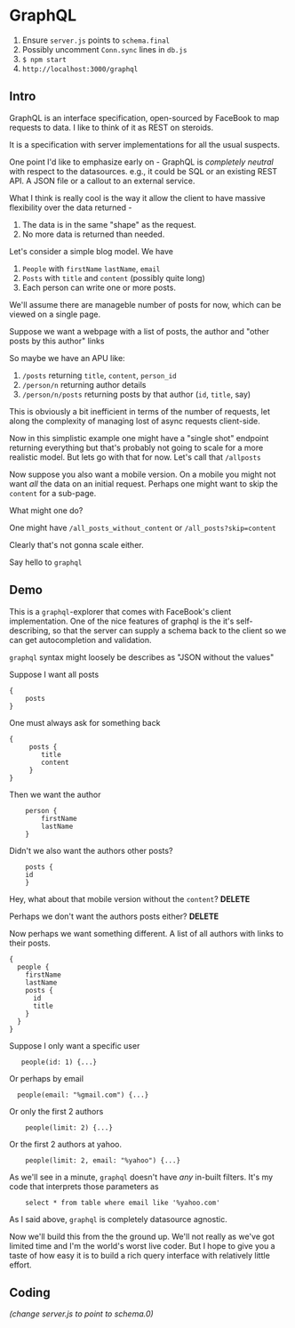 # GraphQL

1. Ensure `server.js` points to `schema.final`
1. Possibly uncomment `Conn.sync` lines in `db.js`
1. `$ npm start`
1. `http://localhost:3000/graphql`

## Intro

GraphQL is an interface specification, open-sourced by FaceBook to map requests to data.
I like to think of it as REST on steroids.

It is a specification with server implementations for all the usual suspects.

One point I'd like to emphasize early on - GraphQL is *completely neutral*
with respect to the datasources.  e.g., it could be SQL or an existing REST API.
A JSON file or a callout to an external service.

What I think is really cool is the way it allow the client to have massive flexibility
over the data returned -

1. The data is in the same "shape" as the request.
1. No more data is returned than needed.

Let's consider a simple blog model.  We have

1. `People` with `firstName` `lastName`, `email`
1. `Posts` with `title` and `content` (possibly quite long)
1. Each person can write one or more posts.

We'll assume there are manageble number of posts for now, which can be viewed on
a single page.

Suppose we want a webpage with a list of posts, the author and
"other posts by this author" links

So maybe we have an APU like:

1. `/posts` returning `title`, `content`, `person_id`
1. `/person/n` returning author details
1. `/person/n/posts` returning posts  by that author (`id`, `title`, say)

This is obviously a bit inefficient in terms of the number of requests,
let along the complexity of managing lost of async requests client-side.

Now in this simplistic example one might have a "single shot" endpoint
returning everything but that's probably not going to scale for a more
realistic model.  But lets go with that for now.  Let's call that `/allposts`

Now suppose you also want a mobile version.  On a mobile you might not want
*all* the data on an initial request.  Perhaps one might want to
skip the `content` for a sub-page.

What might one do?

One might have `/all_posts_without_content` or `/all_posts?skip=content`

Clearly that's not gonna scale either.

Say hello to `graphql`

## Demo

This is a `graphql`-explorer that comes with FaceBook's client implementation.
One of the nice features of graphql is the it's self-describing, so that
the server can supply a schema back to the client so we can get autocompletion
and validation.

`graphql` syntax might loosely be describes as "JSON without the values"

Suppose I want all posts
```
{
    posts
}
```

One must always ask for something back


```
{
     posts {
        title
        content
     }
}
```

Then we want the author

```
    person {
        firstName
        lastName
    }
```

Didn't we also want the authors other posts?

```
    posts {
    id
    }
```

Hey, what about that mobile version without the `content`? **DELETE**

Perhaps we don't want the authors posts either? **DELETE**

Now perhaps we want something different.  A list of all authors with links
to their posts.

```
{
  people {
    firstName
    lastName
    posts {
      id
      title
    }
  }
}
```

Suppose I only want a specific user

```
   people(id: 1) {...}
```

Or perhaps by email

```
  people(email: "%gmail.com") {...}
```

Or only the first 2 authors

```
    people(limit: 2) {...}
```

Or the first 2 authors at yahoo.

```
    people(limit: 2, email: "%yahoo") {...}
```

As we'll see in a minute, `graphql` doesn't have *any* in-built filters.  It's my
code that interprets those parameters as

```
    select * from table where email like '%yahoo.com'
```

As I said above, `graphql` is completely datasource agnostic.

Now we'll build this from the the ground up.   We'll not really
as we've got limited time and I'm the world's worst live coder.  But
I hope to give you a taste of how easy it is to build a rich
query interface with relatively little effort.

## Coding

*(change server.js to point to schema.0)*
